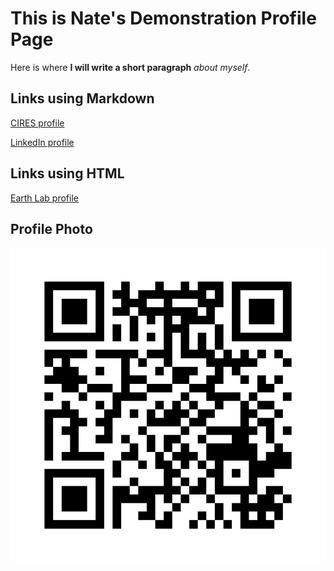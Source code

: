 # This is Nate's Demonstration Profile Page
Here is where **I will write a short paragraph** *about myself*.

## Links using Markdown
[CIRES profile](https://cires.colorado.edu/people/nathan-quarderer) 

[LinkedIn profile](https://www.linkedin.com/in/nathan-quarderer-69726b191/)


## Links using HTML
<a href="https://earthlab.colorado.edu/our-team/nathan-quarderer" target="_blank">Earth Lab profile</a>


## Profile Photo
![nate's profile photo](mentimeter_qr_code_AGU23.png)
